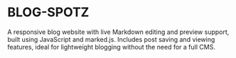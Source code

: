 # BLOG-SPOTZ
A responsive blog website with live Markdown editing and preview support, built using JavaScript and marked.js. Includes post saving and viewing features, ideal for lightweight blogging without the need for a full CMS.
